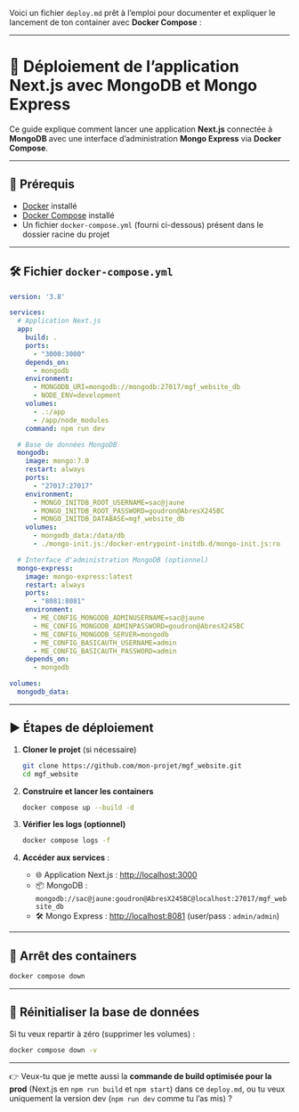 Voici un fichier `deploy.md` prêt à l’emploi pour documenter et expliquer le lancement de ton container avec **Docker Compose** :

---

# 🚀 Déploiement de l’application Next.js avec MongoDB et Mongo Express

Ce guide explique comment lancer une application **Next.js** connectée à **MongoDB** avec une interface d’administration **Mongo Express** via **Docker Compose**.

---

## 📂 Prérequis

* [Docker](https://docs.docker.com/get-docker/) installé
* [Docker Compose](https://docs.docker.com/compose/install/) installé
* Un fichier `docker-compose.yml` (fourni ci-dessous) présent dans le dossier racine du projet

---

## 🛠️ Fichier `docker-compose.yml`

```yaml
version: '3.8'

services:
  # Application Next.js
  app:
    build: .
    ports:
      - "3000:3000"
    depends_on:
      - mongodb
    environment:
      - MONGODB_URI=mongodb://mongodb:27017/mgf_website_db
      - NODE_ENV=development
    volumes:
      - .:/app
      - /app/node_modules
    command: npm run dev

  # Base de données MongoDB
  mongodb:
    image: mongo:7.0
    restart: always
    ports:
      - "27017:27017"
    environment:
      - MONGO_INITDB_ROOT_USERNAME=sac@jaune
      - MONGO_INITDB_ROOT_PASSWORD=goudron@AbresX245BC
      - MONGO_INITDB_DATABASE=mgf_website_db
    volumes:
      - mongodb_data:/data/db
      - ./mongo-init.js:/docker-entrypoint-initdb.d/mongo-init.js:ro

  # Interface d'administration MongoDB (optionnel)
  mongo-express:
    image: mongo-express:latest
    restart: always
    ports:
      - "8081:8081"
    environment:
      - ME_CONFIG_MONGODB_ADMINUSERNAME=sac@jaune
      - ME_CONFIG_MONGODB_ADMINPASSWORD=goudron@AbresX245BC
      - ME_CONFIG_MONGODB_SERVER=mongodb
      - ME_CONFIG_BASICAUTH_USERNAME=admin
      - ME_CONFIG_BASICAUTH_PASSWORD=admin
    depends_on:
      - mongodb

volumes:
  mongodb_data:
```

---

## ▶️ Étapes de déploiement

1. **Cloner le projet** (si nécessaire)

   ```bash
   git clone https://github.com/mon-projet/mgf_website.git
   cd mgf_website
   ```

2. **Construire et lancer les containers**

   ```bash
   docker compose up --build -d
   ```

3. **Vérifier les logs (optionnel)**

   ```bash
   docker compose logs -f
   ```

4. **Accéder aux services** :

   * 🌐 Application Next.js : [http://localhost:3000](http://localhost:3000)
   * 📦 MongoDB : `mongodb://sac@jaune:goudron@AbresX245BC@localhost:27017/mgf_website_db`
   * 🛠️ Mongo Express : [http://localhost:8081](http://localhost:8081) (user/pass : `admin/admin`)

---

## 🧹 Arrêt des containers

```bash
docker compose down
```

---

## 🔄 Réinitialiser la base de données

Si tu veux repartir à zéro (supprimer les volumes) :

```bash
docker compose down -v
```

---

👉 Veux-tu que je mette aussi la **commande de build optimisée pour la prod** (Next.js en `npm run build` et `npm start`) dans ce `deploy.md`, ou tu veux uniquement la version dev (`npm run dev` comme tu l’as mis) ?
